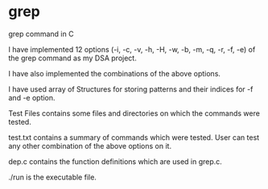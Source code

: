 # grep
grep command in C

I have implemented 12 options (-i, -c, -v, -h, -H, -w, -b, -m, -q, -r, -f, -e) of the grep command as my DSA project.

I have also implemented the combinations of the above options.

I have used array of Structures for storing patterns and their indices for -f and -e option.

Test Files contains some files and directories on which the commands were tested.

test.txt contains a summary of commands which were tested. User can test any other combination of the above options on it.

dep.c contains the function definitions which are used in grep.c.

./run is the executable file.
